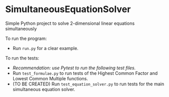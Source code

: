 # SimultaneousEquationSolver
Simple Python project to solve 2-dimensional linear equations simultaneously

To run the program:
* Run `run.py` for a clear example.

To run the tests:
* _Recommendation: use Pytest to run the following test files._
* Run `test_formulae.py` to run tests of the Highest Common Factor and Lowest
Common Multiple functions.
* (TO BE CREATED) Run `test_equation_solver.py` to run tests for the main 
simultaneous equation solver.